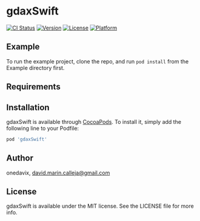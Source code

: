 # gdaxSwift

[![CI Status](https://img.shields.io/travis/onedavix/gdaxSwift.svg?style=flat)](https://travis-ci.org/onedavix/gdaxSwift)
[![Version](https://img.shields.io/cocoapods/v/gdaxSwift.svg?style=flat)](https://cocoapods.org/pods/gdaxSwift)
[![License](https://img.shields.io/cocoapods/l/gdaxSwift.svg?style=flat)](https://cocoapods.org/pods/gdaxSwift)
[![Platform](https://img.shields.io/cocoapods/p/gdaxSwift.svg?style=flat)](https://cocoapods.org/pods/gdaxSwift)

## Example

To run the example project, clone the repo, and run `pod install` from the Example directory first.

## Requirements

## Installation

gdaxSwift is available through [CocoaPods](https://cocoapods.org). To install
it, simply add the following line to your Podfile:

```ruby
pod 'gdaxSwift'
```

## Author

onedavix, david.marin.calleja@gmail.com

## License

gdaxSwift is available under the MIT license. See the LICENSE file for more info.
